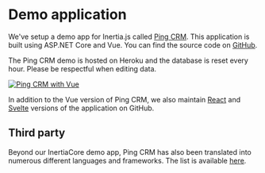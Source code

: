 # Demo application

We've setup a demo app for Inertia.js called [Ping CRM](https://demo.inertiacore.net). This application is built using ASP.NET Core and Vue. You can find the source code on [GitHub](https://github.com/inertiacore/pingcrm).

The Ping CRM demo is hosted on Heroku and the database is reset every hour. Please be respectful when editing data.

[![Ping CRM with Vue](https://inertiajs.com/pingcrm.png)](https://demo.inertiacore.net)

In addition to the Vue version of Ping CRM, we also maintain [React](https://github.com/inertiacore/pingcrm-react) and [Svelte](https://github.com/inertiacore/pingcrm-svelte) versions of the application on GitHub.

## Third party

Beyond our InertiaCore demo app, Ping CRM has also been translated into numerous different languages and frameworks. The list is available [here](https://inertiajs.com/demo-application#third-party).
